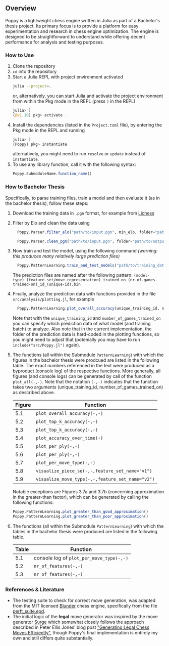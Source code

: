 ## Overview

Poppy is a lightweight chess engine written in Julia as part of a Bachelor's thesis project. Its primary focus is to provide a platform for easy experimentation and research in chess engine optimization. The engine is designed to be straightforward to understand while offering decent performance for analysis and testing purposes.

### How to Use

1. Clone the repository
2. `cd` into the repository
3. Start a Julia REPL with project environment activated
    ```bash
    julia --project=.
    ```
    or, alternatively, you can start Julia and activate the project environment from within the Pkg mode in the REPL (press `]` in the REPL)
    ```julia
    julia> ]
    (@v1.10) pkg> activate .
    ```
4. Install the dependencies (listed in the `Project.toml` file), by entering the Pkg mode in the REPL and running
    ```julia
    julia> ]
    (Poppy) pkg> instantiate
    ```
    alternatively, you might need to run `resolve` or `update` instead of `instantiate`.
5. To use any library function, call it with the following syntax:
    ```julia
    Poppy.SubmoduleName.function_name()
    ```

### How to Bachelor Thesis
Specifically, to parse training files, train a model and then evaluate it (as in the bachelor thesis), follow these steps:

1. Download the training data in `.pgn` format, for example from [Lichess](https://database.lichess.org/)
2. Filter by Elo and clean the data using
    ```julia
      Poppy.Parser.filter_elo("path/to/input.pgn", min_elo, folder="path/to/output")

      Poppy.Parser.clean_pgn("path/to/input.pgn", folder="path/to/output")
    ```
3. Now train and test the model, using the following command *(warning: this produces many relatively large prediction files)*
    ```julia
      Poppy.PatternLearning.train_and_test_models("path/to/training_data", max_test_set_size=xyz)
    ```
    The prediction files are named after the following pattern: `(model-type)_(feature-set/move-representation)_trained_on_(nr-of-games-trained-on)_id_(unique-id).bin`
4. Finally, analyze the prediction data with functions provided in the file `src/analysis/plotting.jl`, for example
    ```julia
      Poppy.PatternLearning.plot_overall_accuracy(unique_training_id, number_of_games_trained_on)
    ```
    Note that with the `unique_training_id` and `number_of_games_trained_on` you can specify which prediction data of what model (and training batch) to analyze. Also note that in the current implementation, the folder of the prediction data is hard-coded in the plotting functions, so you might need to adjust that (potenially you may have to run `include("src/Poppy.jl")` again).
5. The functions (all within the Submodule `PatternLearning`) with which the figures in the bachelor thesis were prodcued are listed in the following table. The exact numbers referenced in the text were produced as a byproduct (console log) of the respective functions. More generally, all figures (and console logs) can be generated by call of the function `plot_all(-,-)`. Note that the notation `(-,-)` indicates that the function takes two arguments (unique_training_id, number_of_games_trained_on) as described above. 

    Figure | Function
    --- | ---
    5.1 | `plot_overall_accuracy(-,-)`
    5.2 | `plot_top_k_accuracy(-,-)`
    5.3 | `plot_top_k_accuracy(-,-)`
    5.4 | `plot_accuracy_over_time(-)`
    5.5 | `plot_per_ply(-,-)`
    5.6 | `plot_per_ply(-,-)`
    5.7 | `plot_per_move_type(-,-)`
    5.8 | `visualize_piece_sq(-,-,feature_set_name="v1")`
    5.9 | `visualize_move_type(-,-,feature_set_name="v2")`

    Notable exceptions are Figures 3.7a and 3.7b (concerning approximation in the greater-than factor), which can be generated by calling the following functions:
    ```julia
    Poppy.PatternLearning.plot_greater_than_good_approximation()
    Poppy.PatternLearning.plot_greater_than_poor_approximation()
    ```

6. The functions (all within the Submodule `PatternLearning`) with which the tables in the bachelor thesis were produced are listed in the following table.

    Table | Function
    --- | ---
    5.1 | console log of `plot_per_move_type(-,-)`
    5.2 | `nr_of_features(-,-)`
    5.3 | `nr_of_features(-,-)`


   


### References & Literature

- The testing suite to check for correct move generation, was adapted from the MIT licensed [Blunder](https://github.com/deanmchris/blunder) chess engine, specifically from the file [perft_suite.epd](https://github.com/deanmchris/blunder/blob/main/perft_suite/perft_suite.epd). 
- The initial logic of the **legal** move generator was inspired by the move generator [Surge](https://github.com/nkarve/surge) which somewhat closely follows the approach described in Peter Ellis Jones’ blog post ["Generating Legal Chess Moves Efficiently"](https://peterellisjones.com/posts/generating-legal-chess-moves-efficiently/), though Poppy's final implementation is entirely my own and still differs quite substantially.